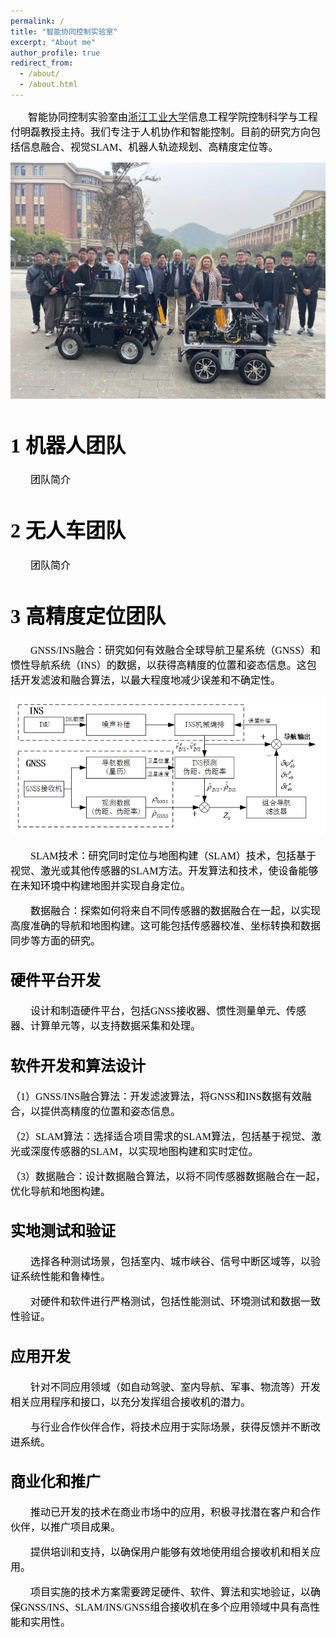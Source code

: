 ```yaml
---
permalink: /
title: "智能协同控制实验室"
excerpt: "About me"
author_profile: true
redirect_from: 
  - /about/
  - /about.html
---
```


&emsp;&emsp;<font color=black size=3 font face="微软雅黑" >智能协同控制实验室由[浙江工业大学](https://www.zjut.edu.cn/)信息工程学院控制科学与工程付明磊教授主持。我们专注于人机协作和智能控制。目前的研究方向包括信息融合、视觉SLAM、机器人轨迹规划、高精度定位等。

<img src="/images/Team2.jpg" alt="Editing a markdown file for a talk">

1 机器人团队
======
&emsp;&emsp;<font color=black size=3 font face="微软雅黑" >团队简介

2 无人车团队
======
&emsp;&emsp;<font color=black size=3 font face="微软雅黑" >团队简介

3 高精度定位团队
======
&emsp;&emsp;<font color=black size=3 font face="微软雅黑" >GNSS/INS融合：研究如何有效融合全球导航卫星系统（GNSS）和惯性导航系统（INS）的数据，以获得高精度的位置和姿态信息。这包括开发滤波和融合算法，以最大程度地减少误差和不确定性。

![Editing a markdown file for a talk](/images/RTK/GNSS-INS.png)

&emsp;&emsp;<font color=black size=3 font face="微软雅黑" >SLAM技术：研究同时定位与地图构建（SLAM）技术，包括基于视觉、激光或其他传感器的SLAM方法。开发算法和技术，使设备能够在未知环境中构建地图并实现自身定位。

&emsp;&emsp;<font color=black size=3 font face="微软雅黑" >数据融合：探索如何将来自不同传感器的数据融合在一起，以实现高度准确的导航和地图构建。这可能包括传感器校准、坐标转换和数据同步等方面的研究。

硬件平台开发
------
&emsp;&emsp;<font color=black size=3 font face="微软雅黑" >设计和制造硬件平台，包括GNSS接收器、惯性测量单元、传感器、计算单元等，以支持数据采集和处理。

软件开发和算法设计
------
（1）GNSS/INS融合算法：开发滤波算法，将GNSS和INS数据有效融合，以提供高精度的位置和姿态信息。

（2）SLAM算法：选择适合项目需求的SLAM算法，包括基于视觉、激光或深度传感器的SLAM，以实现地图构建和实时定位。

（3）数据融合：设计数据融合算法，以将不同传感器数据融合在一起，优化导航和地图构建。

实地测试和验证
------
&emsp;&emsp;<font color=black size=3 font face="微软雅黑" >选择各种测试场景，包括室内、城市峡谷、信号中断区域等，以验证系统性能和鲁棒性。

&emsp;&emsp;<font color=black size=3 font face="微软雅黑" >对硬件和软件进行严格测试，包括性能测试、环境测试和数据一致性验证。

应用开发
------
&emsp;&emsp;<font color=black size=3 font face="微软雅黑" >针对不同应用领域（如自动驾驶、室内导航、军事、物流等）开发相关应用程序和接口，以充分发挥组合接收机的潜力。

&emsp;&emsp;<font color=black size=3 font face="微软雅黑" >与行业合作伙伴合作，将技术应用于实际场景，获得反馈并不断改进系统。

商业化和推广
------
&emsp;&emsp;<font color=black size=3 font face="微软雅黑" >推动已开发的技术在商业市场中的应用，积极寻找潜在客户和合作伙伴，以推广项目成果。

&emsp;&emsp;<font color=black size=3 font face="微软雅黑" >提供培训和支持，以确保用户能够有效地使用组合接收机和相关应用。

&emsp;&emsp;<font color=black size=3 font face="微软雅黑" >项目实施的技术方案需要跨足硬件、软件、算法和实地验证，以确保GNSS/INS、SLAM/INS/GNSS组合接收机在多个应用领域中具有高性能和实用性。



